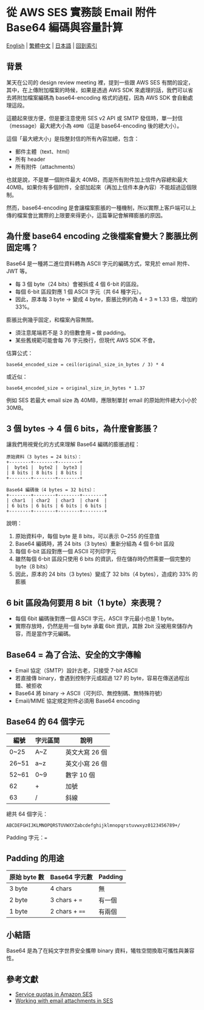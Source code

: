 # 從 AWS SES 實務談 Email 附件 Base64 編碼與容量計算

[English](../en/08_aws-ses-attachment-base64-sizing.md) | [繁體中文](./08_aws-ses-attachment-base64-sizing.md) | [日本語](../ja/08_aws-ses-attachment-base64-sizing.md) | [回到索引](../README.md)

## 背景
某天在公司的 design review meeting 裡，提到一些跟 AWS SES 有關的設定，其中，在上傳附加檔案的時候，如果是透過 AWS SDK 來處理的話，我們可以省去將附加檔案編碼為 base64-encoding 格式的過程，因為 AWS SDK 會自動處理這段。

這聽起來很方便，但是要注意使用 SES v2 API 或 SMTP 發信時，單一封信（message）最大總大小為 `40MB`（這是 base64-encoding 後的總大小）。

這個「最大總大小」是指整封信的所有內容加總，包含：
- 郵件主體（text、html）
- 所有 header
- 所有附件（attachments）

也就是說，不是單一個附件最大 40MB，而是所有附件加上信件內容總和最大 40MB。如果你有多個附件，全部加起來（再加上信件本身內容）不能超過這個限制。

然而，base64-encoding 是會讓檔案膨脹的一種機制，所以實際上客戶端可以上傳的檔案會比實際的上限要來得更小，這篇筆記會解釋膨脹的原因。

## 為什麼 base64 encoding 之後檔案會變大？膨脹比例固定嗎？

Base64 是一種將二進位資料轉為 ASCII 字元的編碼方式，常見於 email 附件、JWT 等。

* 每 3 個 byte（24 bits）會被拆成 4 個 6-bit 的區段。
* 每個 6-bit 區段對應 1 個 ASCII 字元（共 64 種字元）。
* 因此，原本每 3 byte → 變成 4 byte，膨脹比例約為 4 ÷ 3 ≈ 1.33 倍，增加約 33%。

膨脹比例幾乎固定，和檔案內容無關。

* 須注意尾端若不是 3 的倍數會用 `=` 做 padding。
* 某些舊規範可能會每 76 字元換行，但現代 AWS SDK 不會。

估算公式：

```plaintext
base64_encoded_size = ceil(original_size_in_bytes / 3) * 4
```

或近似：

```plaintext
base64_encoded_size ≈ original_size_in_bytes * 1.37
```

例如 SES 若最大 email size 為 40MB，應限制單封 email 的原始附件總大小小於 30MB。


## 3 個 bytes → 4 個 6 bits，為什麼會膨脹？

讓我們用視覺化的方式來理解 Base64 編碼的膨脹過程：

```
原始資料（3 bytes = 24 bits）：
+--------+--------+--------+
|  byte1 |  byte2 |  byte3 |
| 8 bits | 8 bits | 8 bits |
+--------+--------+--------+

Base64 編碼後（4 bytes = 32 bits）：
+--------+--------+--------+--------+
| char1  | char2  | char3  | char4  |
| 6 bits | 6 bits | 6 bits | 6 bits |
+--------+--------+--------+--------+
```

說明：
1. 原始資料中，每個 byte 是 8 bits，可以表示 0~255 的任意值
2. Base64 編碼時，將 24 bits（3 bytes）重新分組為 4 個 6-bit 區段
3. 每個 6-bit 區段對應一個 ASCII 可列印字元
4. 雖然每個 6-bit 區段只使用 6 bits 的資訊，但在儲存時仍然需要一個完整的 byte（8 bits）
5. 因此，原本的 24 bits（3 bytes）變成了 32 bits（4 bytes），造成約 33% 的膨脹


## 6 bit 區段為何要用 8 bit（1 byte）來表現？

* 每個 6bit 編碼後對應一個 ASCII 字元，ASCII 字元最小也是 1 byte。
* 實際存放時，仍然是用一個 byte 承載 6bit 資訊，其餘 2bit 沒被用來儲存內容，而是當作字元編碼。


## Base64 = 為了合法、安全的文字傳輸

* Email 協定（SMTP）設計古老，只接受 7-bit ASCII
* 若直接傳 binary，會遇到控制字元或超過 127 的 byte，容易在傳送過程出錯、被拒收
* Base64 將 binary → ASCII（可列印、無控制碼、無特殊符號）
* Email/MIME 協定規定附件必須用 Base64 encoding


## Base64 的 64 個字元

| 編號    | 字元區間 | 說明        |
| ------ | ---- | --------- |
| 0\~25  | A\~Z | 英文大寫 26 個 |
| 26\~51 | a\~z | 英文小寫 26 個 |
| 52\~61 | 0\~9 | 數字 10 個   |
| 62     | +    | 加號        |
| 63     | /    | 斜線        |

總共 64 個字元：

```
ABCDEFGHIJKLMNOPQRSTUVWXYZabcdefghijklmnopqrstuvwxyz0123456789+/
```

Padding 字元：`=`


## Padding 的用途

| 原始 byte 數 | Base64 字元數   | Padding |
| ----------- | -------------- | ------- |
| 3 byte      | 4 chars        | 無       |
| 2 byte      | 3 chars + `=`  | 有一個     |
| 1 byte      | 2 chars + `==` | 有兩個     |


## 小結語

Base64 是為了在純文字世界安全攜帶 binary 資料，犧牲空間換取可攜性與兼容性。


## 參考文獻
- [Service quotas in Amazon SES](https://docs.aws.amazon.com/ses/latest/dg/quotas.html)
- [Working with email attachments in SES](https://docs.aws.amazon.com/ses/latest/dg/attachments.html)
